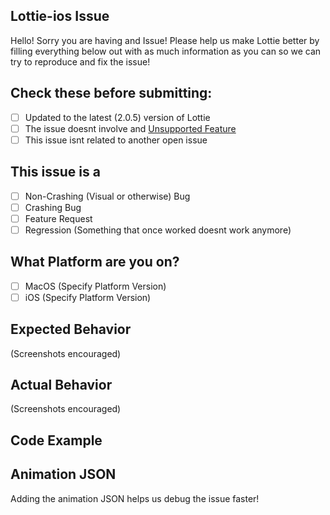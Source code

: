 ## Lottie-ios Issue
Hello! Sorry you are having and Issue! Please help us make Lottie better by filling everything below out with as much information as you can so we can try to reproduce and fix the issue!

## Check these before submitting:
- [ ] Updated to the latest (2.0.5) version of Lottie
- [ ] The issue doesnt involve and [Unsupported Feature](https://github.com/airbnb/lottie-ios/blob/master/README.md#currently-unsupported-after-effects-features)
- [ ] This issue isnt related to another open issue

## This issue is a
- [ ] Non-Crashing (Visual or otherwise) Bug
- [ ] Crashing Bug
- [ ] Feature Request
- [ ] Regression (Something that once worked doesnt work anymore)

## What Platform are you on? 
- [ ] MacOS (Specify Platform Version)
- [ ] iOS (Specify Platform Version)

## Expected Behavior 
(Screenshots encouraged)

## Actual Behavior
(Screenshots encouraged)

## Code Example

## Animation JSON
Adding the animation JSON helps us debug the issue faster!

